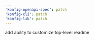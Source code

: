 ```yaml
---
'konfig-openapi-spec': patch
'konfig-cli': patch
'konfig-lib': patch
---
```


add ability to customize top-level readme
